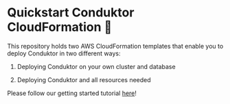 # Quickstart Conduktor CloudFormation 🚀

This repository holds two AWS CloudFormation templates that enable you to deploy Conduktor in two different ways:

1. Deploying Conduktor on your own cluster and database

1. Deploying Conduktor and all resources needed

Please follow our getting started tutorial [here](https://docs.conduktor.io/platform/category/get-started/)!

